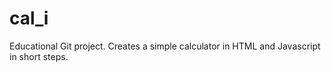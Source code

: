 # cal_i
Educational Git project.  Creates a simple calculator in HTML and Javascript in short steps.
